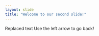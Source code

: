 ```yaml
---
layout: slide
title: "Welcome to our second slide!"
---
```

Replaced text
Use the left arrow to go back!
